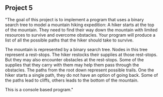 ## Project 5

"The goal of this project is to implement a program that uses a binary search tree to model a mountain hiking expedition: 
A hiker starts at the top of the mountain. They need to find their way down the mountain with limited resources to survive and overcome obstacles. 
Your program will produce a list of all the possible paths that the hiker should take to survive.

The mountain is represented by a binary search tree. Nodes in this tree represent a rest-stops. The hiker restocks their supplies at those rest-stops. 
But they may also encounter obstacles at the rest-stops. Some of the supplies that they carry with them may help them pass through the obstacles. 
The paths from the root down represent possible trails. One the hiker starts a single path, they do not have an option of going back. 
Some of the paths lead to cliffs, others leads to the bottom of the mountain. 

This is a console based program."
